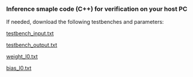 ### Inference smaple code (C++) for verification on your host PC

If needed, download the following testbenches and parameters:

[testbench_input.txt](https://drive.google.com/file/d/1ZxLFnIwiiI1wtAJgFgS-EkaLeo_LRSJs/view?usp=sharing)

[testbench_output.txt](https://drive.google.com/file/d/1XVNxDvhs5iUngmih40ZBcsg8aOkzftU5/view?usp=sharing)

[weight_l0.txt](https://drive.google.com/file/d/1nTGHuonxz5Zc1_8LF4RPOthwyBkbvogU/view?usp=sharing)

[bias_l0.txt](https://drive.google.com/file/d/1mlddRQZsLuJSxxzJX7Mxxbw0ve0JuaBI/view?usp=sharing)

